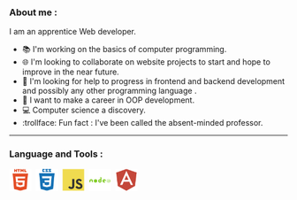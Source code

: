 <!--<div align="center">
  <img src="https://media.giphy.com/media/3o85xAsvWZnf6zKvdu/giphy.gif" width="600" height="300"/>
</div>-->

<!--**Nitro-Calculus/Nitro-Calculus** is a ✨ _special_ ✨ repository because its `README.md` (this file) appears on your GitHub profile.-->

### About me :

I am an apprentice Web developer.

- :books: I'm working on the basics of computer programming.
- :globe_with_meridians: I'm looking to collaborate on website projects to start and hope to improve in the near future.
- :mag_right: I'm looking for help to progress in frontend and backend development and possibly any other programming language .
- :dart: I want to make a career in OOP development.
- :computer: Computer science a discovery.
- :trollface: Fun fact : I've been called the absent-minded professor.
---
### Language and Tools :

<div>
<img src ="https://github.com/devicons/devicon/blob/master/icons/html5/html5-plain-wordmark.svg" title="HTML" **alt="HTML" width="40" height="40"/>&nbsp;
<img src ="https://github.com/devicons/devicon/blob/master/icons/css3/css3-plain-wordmark.svg" title="CSS" **alt="CSS" width="40" height="40"/>&nbsp;
<img src ="https://github.com/devicons/devicon/blob/master/icons/javascript/javascript-original.svg" title="JavaScript" **alt="JavaScript" width="40" height="40"/>&nbsp;
<img src ="https://github.com/devicons/devicon/blob/master/icons/nodejs/nodejs-plain-wordmark.svg"  title="Nodejs" **alt="Nodejs" width="40" height="40"/>&nbsp;
<img src ="https://github.com/devicons/devicon/blob/master/icons/angularjs/angularjs-plain.svg" title="Angular" **alt="Angular" width="40" height="40"/>
</div>

